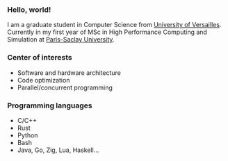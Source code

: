 ### Hello, world!
I am a graduate student in Computer Science from [University of Versailles](https://www.uvsq.fr/licence-informatique).
Currently in my first year of MSc in High Performance Computing and Simulation at [Paris-Saclay University](http://www.chps.uvsq.fr/).

### Center of interests
- Software and hardware architecture
- Code optimization
- Parallel/concurrent programming

### Programming languages
- C/C++
- Rust
- Python
- Bash
- Java, Go, Zig, Lua, Haskell...
